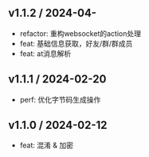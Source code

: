 ## v1.1.2 / 2024-04-

- refactor: 重构websocket的action处理
- feat: 基础信息获取，好友/群/群成员
- feat: at消息解析

## v1.1.1 / 2024-02-20

- perf: 优化字节码生成操作

## v1.1.0 / 2024-02-12

- feat: 混淆 & 加密